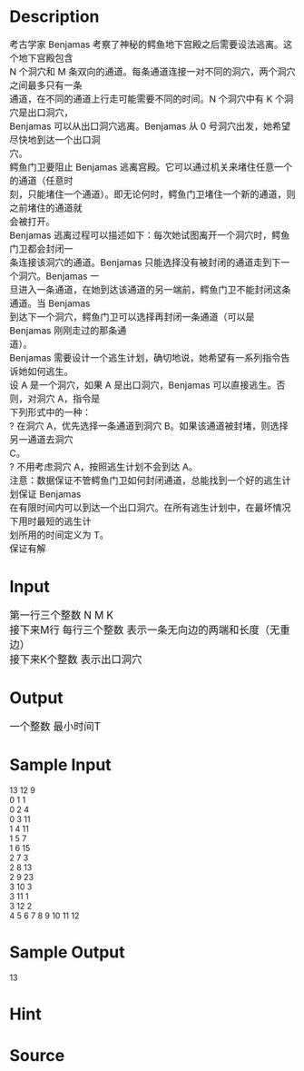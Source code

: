 
# Description

<div class="content"><p><span style="font-size: medium">考古学家 Benjamas 考察了神秘的鳄鱼地下宫殿之后需要设法逃离。这个地下宫殿包含<br/>
N 个洞穴和 M 条双向的通道。每条通道连接一对不同的洞穴，两个洞穴之间最多只有一条<br/>
通道，在不同的通道上行走可能需要不同的时间。N 个洞穴中有 K 个洞穴是出口洞穴，<br/>
Benjamas 可以从出口洞穴逃离。Benjamas 从 0 号洞穴出发，她希望尽快地到达一个出口洞<br/>
穴。<br/>
鳄鱼门卫要阻止 Benjamas 逃离宫殿。它可以通过机关来堵住任意一个的通道（任意时<br/>
刻，只能堵住一个通道）。即无论何时，鳄鱼门卫堵住一个新的通道，则之前堵住的通道就<br/>
会被打开。<br/>
Benjamas 逃离过程可以描述如下：每次她试图离开一个洞穴时，鳄鱼门卫都会封闭一<br/>
条连接该洞穴的通道。Benjamas 只能选择没有被封闭的通道走到下一个洞穴。Benjamas 一<br/>
旦进入一条通道，在她到达该通道的另一端前，鳄鱼门卫不能封闭这条通道。当 Benjamas<br/>
到达下一个洞穴，鳄鱼门卫可以选择再封闭一条通道（可以是 Benjamas 刚刚走过的那条通<br/>
道）。<br/>
Benjamas 需要设计一个逃生计划，确切地说，她希望有一系列指令告诉她如何逃生。<br/>
设 A 是一个洞穴，如果 A 是出口洞穴，Benjamas 可以直接逃生。否则，对洞穴 A，指令是<br/>
下列形式中的一种：<br/>
? 在洞穴 A，优先选择一条通道到洞穴 B。如果该通道被封堵，则选择另一通道去洞穴<br/>
C。<br/>
? 不用考虑洞穴 A，按照逃生计划不会到达 A。<br/>
注意：数据保证不管鳄鱼门卫如何封闭通道，总能找到一个好的逃生计划保证 Benjamas<br/>
在有限时间内可以到达一个出口洞穴。在所有逃生计划中，在最坏情况下用时最短的逃生计<br/>
划所用的时间定义为 T。<br/>
保证有解<br/>
</span></p></div>

# Input

<div class="content"><p><font size="4">第一行三个整数 N M K<br/>
接下来M行 每行三个整数 表示一条无向边的两端和长度（无重边）<br/>
接下来K个整数 表示出口洞穴<br/>
</font></p></div>

# Output

<div class="content"><p><font size="4">一个整数 最小时间T<br/>
</font></p></div>

# Sample Input

<div class="content"><span class="sampledata">13 12 9<br/>
0 1 1<br/>
0 2 4<br/>
0 3 11<br/>
1 4 11<br/>
1 5 7<br/>
1 6 15<br/>
2 7 3<br/>
2 8 13<br/>
2 9 23<br/>
3 10 3<br/>
3 11 1<br/>
3 12 2<br/>
4 5 6 7 8 9 10 11 12<br/>
</span></div>

# Sample Output

<div class="content"><span class="sampledata">13</span></div>

# Hint

<div class="content"><p></p></div>

# Source

<div class="content"><p><a href="problemset.php?search="></a></p></div>

